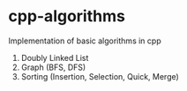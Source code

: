 # cpp-algorithms
Implementation of basic algorithms in cpp

1) Doubly Linked List
2) Graph (BFS, DFS)
3) Sorting (Insertion, Selection, Quick, Merge)
